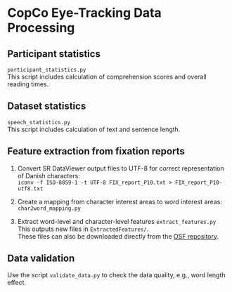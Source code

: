 # CopCo Eye-Tracking Data Processing

## Participant statistics
`participant_statistics.py`  
This script includes calculation of comprehension scores and overall reading times.

## Dataset statistics
`speech_statistics.py`  
This script includes calculation of text and sentence length.

## Feature extraction from fixation reports

1. Convert SR DataViewer output files to UTF-8 for correct representation of Danish characters:  
`iconv -f ISO-8859-1 -t UTF-8 FIX_report_P10.txt > FIX_report_P10-utf8.txt`

2. Create a mapping from character interest areas to word interest areas:  
`char2word_mapping.py`

3. Extract word-level and character-level features
`extract_features.py`  
This outputs new files in `ExtractedFeatures/`.  
These files can also be downloaded directly from the [OSF repository](https://osf.io/ud8s5/).



## Data validation

Use the script `validate_data.py` to check the data quality, e.g., word length effect.


